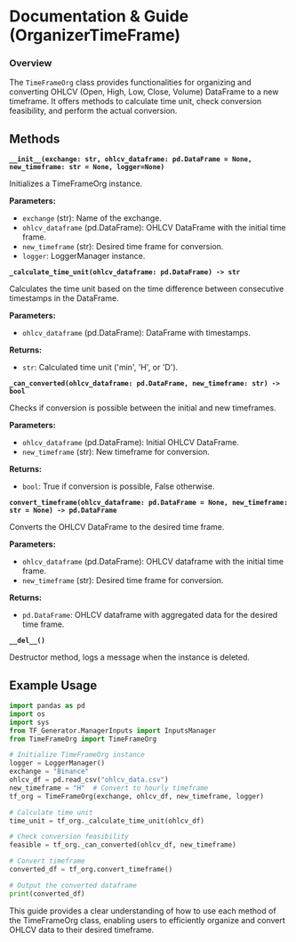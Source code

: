 # Documentation & Guide (OrganizerTimeFrame)

### Overview
The `TimeFrameOrg` class provides functionalities for organizing and converting OHLCV (Open, High, Low, Close, Volume) DataFrame to a new timeframe. It offers methods to calculate time unit, check conversion feasibility, and perform the actual conversion.

## Methods

**`__init__(exchange: str, ohlcv_dataframe: pd.DataFrame = None, new_timeframe: str = None, logger=None)`**

Initializes a TimeFrameOrg instance.

**Parameters:**
- `exchange` (str): Name of the exchange.
- `ohlcv_dataframe` (pd.DataFrame): OHLCV DataFrame with the initial time frame.
- `new_timeframe` (str): Desired time frame for conversion.
- `logger`: LoggerManager instance.

**`_calculate_time_unit(ohlcv_dataframe: pd.DataFrame) -> str`**

Calculates the time unit based on the time difference between consecutive timestamps in the DataFrame.

**Parameters:**
- `ohlcv_dataframe` (pd.DataFrame): DataFrame with timestamps.

**Returns:**
- `str`: Calculated time unit ('min', 'H', or 'D').

**`_can_converted(ohlcv_dataframe: pd.DataFrame, new_timeframe: str) -> bool`**

Checks if conversion is possible between the initial and new timeframes.

**Parameters:**
- `ohlcv_dataframe` (pd.DataFrame): Initial OHLCV DataFrame.
- `new_timeframe` (str): New timeframe for conversion.

**Returns:**
- `bool`: True if conversion is possible, False otherwise.

**`convert_timeframe(ohlcv_dataframe: pd.DataFrame = None, new_timeframe: str = None) -> pd.DataFrame`**

Converts the OHLCV DataFrame to the desired time frame.

**Parameters:**
- `ohlcv_dataframe` (pd.DataFrame): OHLCV dataframe with the initial time frame.
- `new_timeframe` (str): Desired time frame for conversion.

**Returns:**
- `pd.DataFrame`: OHLCV dataframe with aggregated data for the desired time frame.

**`__del__()`**

Destructor method, logs a message when the instance is deleted.

## Example Usage

```python
import pandas as pd
import os
import sys
from TF_Generator.ManagerInputs import InputsManager
from TimeFrameOrg import TimeFrameOrg

# Initialize TimeFrameOrg instance
logger = LoggerManager()
exchange = "Binance"
ohlcv_df = pd.read_csv("ohlcv_data.csv")
new_timeframe = "H"  # Convert to hourly timeframe
tf_org = TimeFrameOrg(exchange, ohlcv_df, new_timeframe, logger)

# Calculate time unit
time_unit = tf_org._calculate_time_unit(ohlcv_df)

# Check conversion feasibility
feasible = tf_org._can_converted(ohlcv_df, new_timeframe)

# Convert timeframe
converted_df = tf_org.convert_timeframe()

# Output the converted dataframe
print(converted_df)
```

This guide provides a clear understanding of how to use each method of the TimeFrameOrg class, enabling users to efficiently organize and convert OHLCV data to their desired timeframe.
